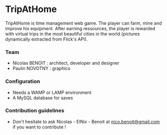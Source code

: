 # TripAtHome #

TripAtHome is time management web game. The player can farm, mine and improve his equipment.
After earning ressources, the player is rewarded with virtual trips in the most beautiful cities in the world (pictures dynamically extracted from Flick's API).

### Team ###

- Nicolas BENOIT : architect, developer and designer
- Paulin NOVOTNY : graphics

### Configuration ###

- Needs a WAMP or LAMP environment
- A MySQL database for saves

### Contribution guidelines ###

- Don't hesitate to ask Nicolas - ElNix - Benoit at nico.benoit@gmail.com if you want to contribute !